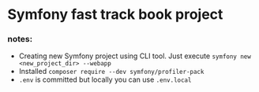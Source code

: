 # Symfony fast track book project

### notes:
* Creating new Symfony project using CLI tool. Just execute `symfony new <new_project_dir> --webapp`
* Installed `composer require --dev symfony/profiler-pack`
* `.env` is committed but locally you can use `.env.local` 